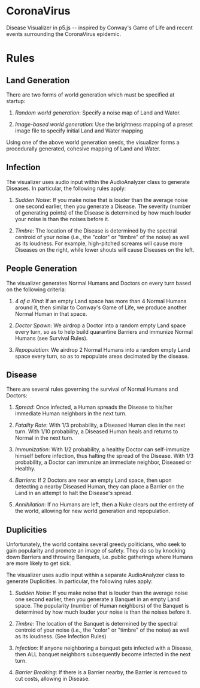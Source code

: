 # CoronaVirus
Disease Visualizer in p5.js -- inspired by Conway's Game of Life and recent events surrounding the CoronaVirus epidemic.

# Rules

## Land Generation

There are two forms of world generation which must be specified at startup:

  1. _Random world generation_: Specify a noise map of Land and Water.
  
  2. _Image-based world generation_: Use the brightness mapping of a preset image file to specify initial Land and Water mapping
 
Using one of the above world generation seeds, the visualizer forms a procedurally generated, cohesive mapping of Land and Water.

## Infection

The visualizer uses audio input within the AudioAnalyzer class to generate Diseases. In particular, the following rules apply:

  1. _Sudden Noise_: If you make noise that is louder than the average noise one second earlier, then you generate a Disease. The severity (number of generating points) of the Disease is determined by how much louder your noise is than the noises before it.
  
  2. _Timbre_: The location of the Disease is determined by the spectral centroid of your noise (i.e., the "color" or "timbre" of the noise) as well as its loudness. For example, high-pitched screams will cause more Diseases on the right, while lower shouts will cause Diseases on the left. 
  
## People Generation

The visualizer generates Normal Humans and Doctors on every turn based on the following criteria:
  
  1. _4 of a Kind_: If an empty Land space has more than 4 Normal Humans around it, then similar to Conway's Game of Life, we produce another Normal Human in that space.
  
  2. _Doctor Spawn_: We airdrop a Doctor into a random empty Land space every turn, so as to help build quarantine Barriers and immunize Normal Humans (see Survival Rules). 
  
  3. _Repopulation_: We airdrop 2 Normal Humans into a random empty Land space every turn, so as to repopulate areas decimated by the disease.

## Disease

There are several rules governing the survival of Normal Humans and Doctors:
  1. _Spread_: Once infected, a Human spreads the Disease to his/her immediate Human neighbors in the next turn.
  
  2. _Fatality Rate_: With 1/3 probability, a Diseased Human dies in the next turn. With 1/10 probability, a Diseased Human heals and returns to Normal in the next turn.
  
  3. _Immunization_: With 1/2 probability, a healthy Doctor can self-immunize himself before infection, thus halting the spread of the Disease. With 1/3 probability, a Doctor can immunize an immediate neighbor, Diseased or Healthy. 
  
  4. _Barriers_: If 2 Doctors are near an empty Land space, then upon detecting a nearby Diseased Human, they can place a Barrier on the Land in an attempt to halt the Disease's spread. 
  
  5. _Annihilation_: If no Humans are left, then a Nuke clears out the entirety of the world, allowing for new world generation and repopulation. 

## Duplicities

Unfortunately, the world contains several greedy politicians, who seek to gain popularity and promote an image of safety. They do so by knocking down Barriers and throwing Banquets, i.e. public gatherings where Humans are more likely to get sick.

The visualizer uses audio input within a separate AudioAnalyzer class to generate Duplicities. In particular, the following rules apply:

  1. _Sudden Noise_: If you make noise that is louder than the average noise one second earlier, then you generate a Banquet in an empty Land space. The popularity (number of Human neighbors) of the Banquet is determined by how much louder your noise is than the noises before it.
  
  2. _Timbre_: The location of the Banquet is determined by the spectral centroid of your noise (i.e., the "color" or "timbre" of the noise) as well as its loudness. (See Infection Rules)
  
  3. _Infection_: If anyone neighboring a banquet gets infected with a Disease, then ALL banquet neighbors subsequently become infected in the next turn. 

  3. _Barrier Breaking_: If there is a Barrier nearby, the Barrier is removed to cut costs, allowing in Disease.


